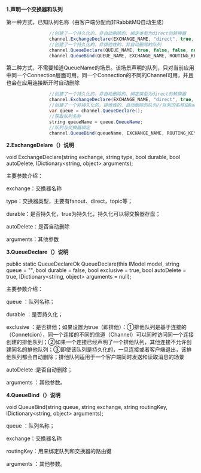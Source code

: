 **1.声明一个交换器和队列**

第一种方式，已知队列名称（由客户端分配而非RabbitMQ自动生成）

```java
                //创建了一个持久化的，非自动删除的、绑定类型为direct的转换器
                channel.ExchangeDeclare(EXCHANGE_NAME, "direct", true, false, null);
                //创建了一个持久化的，非排他性的、非自动删除的队列
                channel.QueueDeclare(QUEUE_NAME, true, false, false, null);
                channel.QueueBind(QUEUE_NAME, EXCHANGE_NAME, ROUTING_KEY, null);
```

第二种方式，不需要知道QueueName的场景。该场景声明的队列，只对当前应用中同一个Connection层面可用，同一个Connection的不同的Channel可用，并且也会在应用连接断开时自动删除

```java
                //创建了一个持久化的，非自动删除的、绑定类型为direct的转换器
                channel.ExchangeDeclare(EXCHANGE_NAME, "direct", true, false, null);
                //创建了一个非持久化的，排他性的、自动删除的队列//队列的名称由RabbitMQ自动生成
                var queue = channel.QueueDeclare();
                //获取队列名称         
                string queueName = queue.QueueName;
                //队列与交换器绑定
                channel.QueueBind(queueName, EXCHANGE_NAME, ROUTING_KEY, null);
```

**2.ExchangeDelare（）说明**

void ExchangeDeclare(string exchange, string type, bool durable, bool autoDelete, IDictionary<string, object> arguments);

主要参数介绍：

exchange：交换器名称

type：交换器类型，主要有fanout、direct，topic等；

durable：是否持久化，true为持久化，持久化可以将交换器存盘；

autoDelete：是否自动删除

arguments：其他参数

**3.QueueDeclare（）说明**

public static QueueDeclareOk QueueDeclare(this IModel model, string queue = "", bool durable = false, bool exclusive = true, bool autoDelete = true, IDictionary<string, object> arguments = null);

主要参数介绍：

queue ：队列名称；

durable ：是否持久化；

exclusive ：是否排他；如果设置为true（即排他）：①排他队列是基于连接的（Connetcion），同一个连接的不同的信道（Channel）可以同时访问同一个连接创建的排他队列；②如果一个连接已经声明了一个排他队列，其他连接不允许创建同名的排他队列；③即使该队列是持久化的，一旦连接或者客户端退出，该排他队列都会自动删除；排他队列适用于一个客户端同时发送和读取消息的场景

autoDelete :是否自动删除；

arguments ：其他参数。

**4.QueueBind（）说明**

void QueueBind(string queue, string exchange, string routingKey, IDictionary<string, object> arguments);

queue ：队列名称；

exchange：交换器名称

routingKey：用来绑定队列和交换器的路由键

arguments ：其他参数。

